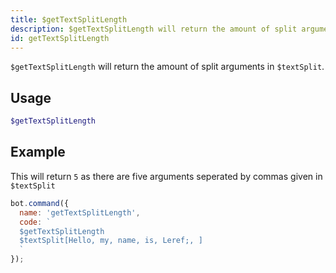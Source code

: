 ```yaml
---
title: $getTextSplitLength 
description: $getTextSplitLength will return the amount of split arguments in $textSplit
id: getTextSplitLength
---
```


`$getTextSplitLength` will return the amount of split arguments in `$textSplit`.

## Usage

```php
$getTextSplitLength
```

## Example

This will return `5` as there are five arguments seperated by commas given in `$textSplit`

```javascript
bot.command({
  name: 'getTextSplitLength',
  code: `
  $getTextSplitLength
  $textSplit[Hello, my, name, is, Leref;, ]
  `
});
```
